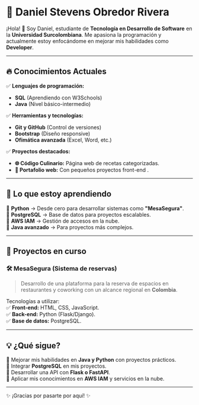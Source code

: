 # 📌 Daniel Stevens Obredor Rivera  

¡Hola! 👋 Soy Daniel, estudiante de **Tecnología en Desarrollo de Software** en la **Universidad Surcolombiana**. Me apasiona la programación y actualmente estoy enfocándome en mejorar mis habilidades como **Developer**.  

---

## 🔥 **Conocimientos Actuales**  
✅ **Lenguajes de programación:**  
- **SQL** (Aprendiendo con W3Schools)  
- **Java** (Nivel básico-intermedio)  

✅ **Herramientas y tecnologías:**  
- **Git y GitHub** (Control de versiones)  
- **Bootstrap** (Diseño responsive)  
- **Ofimática avanzada** (Excel, Word, etc.)  

✅ **Proyectos destacados:**  
- **🌐 Código Culinario:** Página web de recetas categorizadas.    
- **📄 Portafolio web:** Con pequeños proyectos front-end .  

---

## 🚀 **Lo que estoy aprendiendo**  
📌 **Python** → Desde cero para desarrollar sistemas como **"MesaSegura"**.  
📌 **PostgreSQL** → Base de datos para proyectos escalables.  
📌 **AWS IAM** → Gestión de accesos en la nube.  
📌 **Java avanzado** → Para proyectos más complejos.  

---

## 📌 **Proyectos en curso**  
### 🛠 **MesaSegura** (Sistema de reservas)  
> Desarrollo de una plataforma para la reserva de espacios en restaurantes y coworking con un alcance regional en **Colombia**.  

Tecnologías a utilizar:  
✅ **Front-end:** HTML, CSS, JavaScript.  
✅ **Back-end:** Python (Flask/Django).  
✅ **Base de datos:** PostgreSQL.  

---

## 💡 **¿Qué sigue?**  
🔹 Mejorar mis habilidades en **Java y Python** con proyectos prácticos.  
🔹 Integrar **PostgreSQL** en mis proyectos.  
🔹 Desarrollar una API con **Flask o FastAPI**.  
🔹 Aplicar mis conocimientos en **AWS IAM** y servicios en la nube.  

---

✨ ¡Gracias por pasarte por aquí! ✨  

